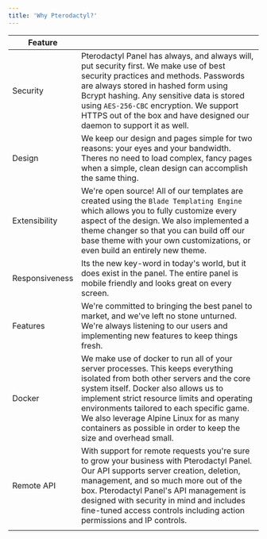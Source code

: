 ```yaml
---
title: 'Why Pterodactyl?'
---
```


|Feature | |
|-|-|
|Security|Pterodactyl Panel has always, and always will, put security first. We make use of best security practices and methods. Passwords are always stored in hashed form using Bcrypt hashing. Any sensitive data is stored using `AES-256-CBC` encryption. We support HTTPS out of the box and have designed our daemon to support it as well.|
|Design|We keep our design and pages simple for two reasons: your eyes and your bandwidth. Theres no need to load complex, fancy pages when a simple, clean design can accomplish the same thing.|
|Extensibility|We're open source! All of our templates are created using the `Blade Templating Engine` which allows you to fully customize every aspect of the design. We also implemented a theme changer so that you can build off our base theme with your own customizations, or even build an entirely new theme.|
|Responsiveness|Its the new key-word in today's world, but it does exist in the panel. The entire panel is mobile friendly and looks great on every screen.|
|Features|We're committed to bringing the best panel to market, and we've left no stone unturned. We're always listening to our users and implementing new features to keep things fresh.|
|Docker|We make use of docker to run all of your server processes. This keeps everything isolated from both other servers and the core system itself. Docker also allows us to implement strict resource limits and operating environments tailored to each specific game. We also leverage Alpine Linux for as many containers as possible in order to keep the size and overhead small.|
|Remote API|With support for remote requests you're sure to grow your business with Pterodactyl Panel. Our API supports server creation, deletion, management, and so much more out of the box. Pterodactyl Panel's API management is designed with security in mind and includes fine-tuned access controls including action permissions and IP controls.|
|||